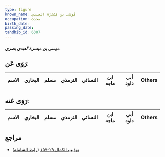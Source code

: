 ```yaml
---
type: figure
known_name: مُوسَى بن مَيْسَرَةَ العبدي
occupation: محدث
birth_date:
passing_date:
tahdhib_id: 6307
---
```

##### موسى بن ميسرة العبدي بصري

## رَوَى عَن:
| الاسم | البخاري | مسلم | الترمذي | النسائي | ابن ماجه | أبي داود | Others |
| ----- | ------- | ---- | ------- | ------- | -------- | -------- | ------ |
## رَوَى عَنه:
| الاسم | البخاري | مسلم | الترمذي | النسائي | ابن ماجه | أبي داود | Others |
| ----- | ------- | ---- | ------- | ------- | -------- | -------- | ------ |
## مراجع
- [تهذيب الكمال ٢٩-١٥٧](obsidian://open?vault=Tahdhib-al-Kamal&file=Figures/٦٣٠٧-موسى%20بن%20ميسرة%20العبدي%20بصري) ([رابط الشاملة](https://shamela.ws/book/3722/15728))